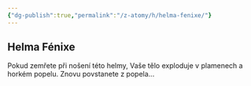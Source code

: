 ```yaml
---
{"dg-publish":true,"permalink":"/z-atomy/h/helma-fenixe/"}
---
```


## Helma Fénixe
Pokud zemřete při nošení této helmy, Vaše tělo exploduje v plamenech a horkém popelu. Znovu povstanete z popela...